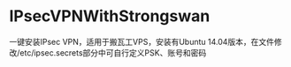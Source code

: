 # IPsecVPNWithStrongswan
一键安装IPsec VPN，适用于搬瓦工VPS，安装有Ubuntu 14.04版本，在文件修改/etc/ipsec.secrets部分中可自行定义PSK、账号和密码
